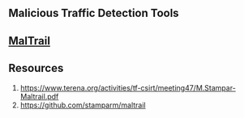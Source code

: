 ## Malicious Traffic Detection Tools

## [MalTrail](https://github.com/stamparm/maltrail)




## Resources
1) https://www.terena.org/activities/tf-csirt/meeting47/M.Stampar-Maltrail.pdf
2) https://github.com/stamparm/maltrail 
